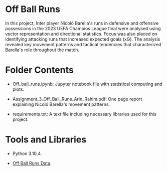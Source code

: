 # Off Ball Runs
In this project, Inter player Nicoló Barella's runs in defensive and offensive possessions in the 2023 UEFA Champios League final were analysed using vector representation and directional statistics. Focus was also placed on identifying attacking runs that increased expected goals (xG). The analysis revealed key movement patterns and tactical tendencies that characterized Barella's role throughout the match. 

# Folder Contents 
- Off_ball_runs.ipynb: Jupyter notebook file with statistical computing and plots.
  
- Assignment_3_Off_Ball_Runs_Arin_Rahim.pdf: One page report explaining Nicoló Barella's movement patterns.
  
- requirements.txt: A text file including necessary libraries used for this project.

# Tools and Libraries 
- Python 3.10.4.
  
- [Off Ball Runs Data](https://github.com/twelvefootball/twelve-respovision-CL-final). 
